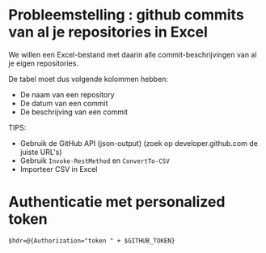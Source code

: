 
# Probleemstelling : github commits van al je repositories in Excel

We willen een Excel-bestand met daarin alle commit-beschrijvingen van
al je eigen repositories.

De tabel moet dus volgende kolommen hebben:

- De naam van een repository
- De datum van een commit
- De beschrijving van een commit

TIPS:

- Gebruik de GitHub API (json-output) (zoek op developer.github.com de juiste URL's)
- Gebruik `Invoke-RestMethod` en `ConvertTo-CSV`
- Importeer CSV in Excel

# Authenticatie met personalized token

```
$hdr=@{Authorization="token " + $GITHUB_TOKEN}
```
